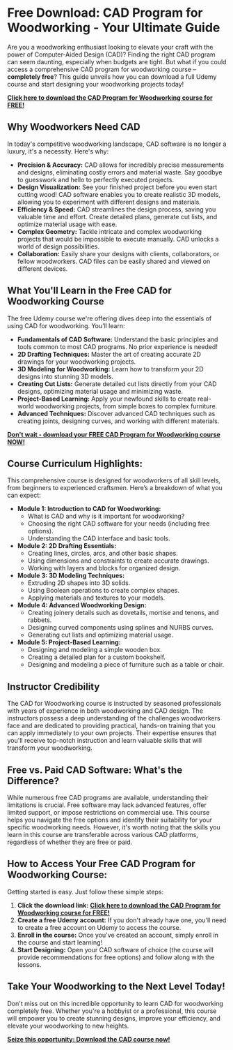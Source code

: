 # Free Download: CAD Program for Woodworking - Your Ultimate Guide

Are you a woodworking enthusiast looking to elevate your craft with the power of Computer-Aided Design (CAD)? Finding the right CAD program can seem daunting, especially when budgets are tight. But what if you could access a comprehensive CAD program for woodworking course – **completely free**? This guide unveils how you can download a full Udemy course and start designing your woodworking projects today!

[**Click here to download the CAD Program for Woodworking course for FREE!**](https://udemywork.com/cad-program-for-woodworking)

## Why Woodworkers Need CAD

In today's competitive woodworking landscape, CAD software is no longer a luxury, it's a necessity. Here's why:

*   **Precision & Accuracy:** CAD allows for incredibly precise measurements and designs, eliminating costly errors and material waste. Say goodbye to guesswork and hello to perfectly executed projects.
*   **Design Visualization:** See your finished project before you even start cutting wood! CAD software enables you to create realistic 3D models, allowing you to experiment with different designs and materials.
*   **Efficiency & Speed:** CAD streamlines the design process, saving you valuable time and effort. Create detailed plans, generate cut lists, and optimize material usage with ease.
*   **Complex Geometry:** Tackle intricate and complex woodworking projects that would be impossible to execute manually. CAD unlocks a world of design possibilities.
*   **Collaboration:** Easily share your designs with clients, collaborators, or fellow woodworkers. CAD files can be easily shared and viewed on different devices.

## What You'll Learn in the Free CAD for Woodworking Course

The free Udemy course we're offering dives deep into the essentials of using CAD for woodworking. You’ll learn:

*   **Fundamentals of CAD Software:** Understand the basic principles and tools common to most CAD programs. No prior experience is needed!
*   **2D Drafting Techniques:** Master the art of creating accurate 2D drawings for your woodworking projects.
*   **3D Modeling for Woodworking:** Learn how to transform your 2D designs into stunning 3D models.
*   **Creating Cut Lists:** Generate detailed cut lists directly from your CAD designs, optimizing material usage and minimizing waste.
*   **Project-Based Learning:** Apply your newfound skills to create real-world woodworking projects, from simple boxes to complex furniture.
*   **Advanced Techniques:** Discover advanced CAD techniques such as creating joints, designing curves, and working with different materials.

[**Don't wait - download your FREE CAD Program for Woodworking course NOW!**](https://udemywork.com/cad-program-for-woodworking)

## Course Curriculum Highlights:

This comprehensive course is designed for woodworkers of all skill levels, from beginners to experienced craftsmen. Here’s a breakdown of what you can expect:

*   **Module 1: Introduction to CAD for Woodworking:**
    *   What is CAD and why is it important for woodworking?
    *   Choosing the right CAD software for your needs (including free options).
    *   Understanding the CAD interface and basic tools.
*   **Module 2: 2D Drafting Essentials:**
    *   Creating lines, circles, arcs, and other basic shapes.
    *   Using dimensions and constraints to create accurate drawings.
    *   Working with layers and blocks for organized design.
*   **Module 3: 3D Modeling Techniques:**
    *   Extruding 2D shapes into 3D solids.
    *   Using Boolean operations to create complex shapes.
    *   Applying materials and textures to your models.
*   **Module 4: Advanced Woodworking Design:**
    *   Creating joinery details such as dovetails, mortise and tenons, and rabbets.
    *   Designing curved components using splines and NURBS curves.
    *   Generating cut lists and optimizing material usage.
*   **Module 5: Project-Based Learning:**
    *   Designing and modeling a simple wooden box.
    *   Creating a detailed plan for a custom bookshelf.
    *   Designing and modeling a piece of furniture such as a table or chair.

## Instructor Credibility

The CAD for Woodworking course is instructed by seasoned professionals with years of experience in both woodworking and CAD design. The instructors possess a deep understanding of the challenges woodworkers face and are dedicated to providing practical, hands-on training that you can apply immediately to your own projects. Their expertise ensures that you'll receive top-notch instruction and learn valuable skills that will transform your woodworking.

## Free vs. Paid CAD Software: What's the Difference?

While numerous free CAD programs are available, understanding their limitations is crucial. Free software may lack advanced features, offer limited support, or impose restrictions on commercial use. This course helps you navigate the free options and identify their suitability for your specific woodworking needs. However, it's worth noting that the skills you learn in this course are transferable across various CAD platforms, regardless of whether they are free or paid.

## How to Access Your Free CAD Program for Woodworking Course:

Getting started is easy. Just follow these simple steps:

1.  **Click the download link:** [**Click here to download the CAD Program for Woodworking course for FREE!**](https://udemywork.com/cad-program-for-woodworking)
2.  **Create a free Udemy account:** If you don't already have one, you'll need to create a free account on Udemy to access the course.
3.  **Enroll in the course:** Once you've created an account, simply enroll in the course and start learning!
4.  **Start Designing:** Open your CAD software of choice (the course will provide recommendations for free options) and follow along with the lessons.

## Take Your Woodworking to the Next Level Today!

Don't miss out on this incredible opportunity to learn CAD for woodworking completely free. Whether you're a hobbyist or a professional, this course will empower you to create stunning designs, improve your efficiency, and elevate your woodworking to new heights.

[**Seize this opportunity: Download the CAD course now!**](https://udemywork.com/cad-program-for-woodworking)
